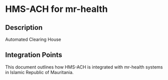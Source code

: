 # HMS-ACH for mr-health

## Description

Automated Clearing House

## Integration Points

This document outlines how HMS-ACH is integrated with mr-health systems in Islamic Republic of Mauritania.

